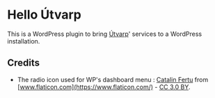 # Hello Útvarp

This is a WordPress plugin to bring [Útvarp](https://utvarp.co)' services to a WordPress installation.

## Credits

- The radio icon used for WP's dashboard menu : [Catalin Fertu](https://www.flaticon.com/authors/catalin-fertu) from [www.flaticon.com](https://www.flaticon.com/) - [CC 3.0 BY](http://creativecommons.org/licenses/by/3.0/)</a>.